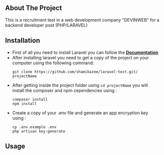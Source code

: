 
## About The Project

This is a recruitment test in a web development company "DEVINWEB" for a backend developer post (PHP/LARAVEL)

## Installation

- First of all you need to install Laravel you can follow the **[Documentation](https://laravel.com/docs/6.x#installation)**
- After installing laravel you need to get a copy of the project on your computer using the following command:
    ```
    git clone https://github.com/shamikazee/laravel-test.git/ projectName
    ```
- After getting inside the project folder using `cd projectName` you will install the composer and npm cependencies using :
    ```
    composer install
    npm install
    ```
 - Create a copy of your .env file and generate an app encryption key using :
    ```
    cp .env.example .env
    php artisan key:generate
    ```
    
 ## Usage
 
